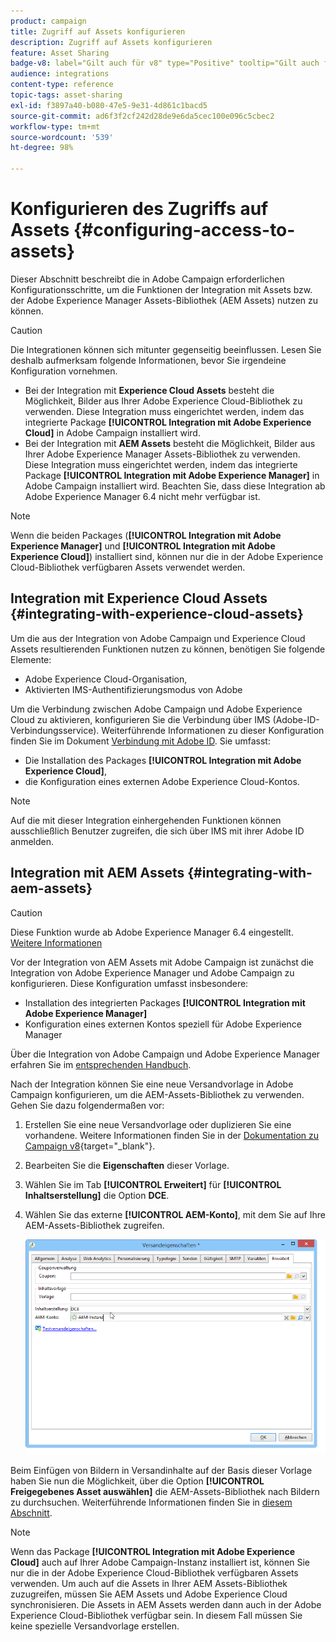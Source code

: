 ```yaml
---
product: campaign
title: Zugriff auf Assets konfigurieren
description: Zugriff auf Assets konfigurieren
feature: Asset Sharing
badge-v8: label="Gilt auch für v8" type="Positive" tooltip="Gilt auch für Campaign v8"
audience: integrations
content-type: reference
topic-tags: asset-sharing
exl-id: f3897a40-b080-47e5-9e31-4d861c1bacd5
source-git-commit: ad6f3f2cf242d28de9e6da5cec100e096c5cbec2
workflow-type: tm+mt
source-wordcount: '539'
ht-degree: 98%

---
```


# Konfigurieren des Zugriffs auf Assets {#configuring-access-to-assets}

Dieser Abschnitt beschreibt die in Adobe Campaign erforderlichen Konfigurationsschritte, um die Funktionen der Integration mit Assets bzw. der Adobe Experience Manager Assets-Bibliothek (AEM Assets) nutzen zu können.

>[!CAUTION]
>
>Die Integrationen können sich mitunter gegenseitig beeinflussen. Lesen Sie deshalb aufmerksam folgende Informationen, bevor Sie irgendeine Konfiguration vornehmen.

* Bei der Integration mit **Experience Cloud Assets** besteht die Möglichkeit, Bilder aus Ihrer Adobe Experience Cloud-Bibliothek zu verwenden. Diese Integration muss eingerichtet werden, indem das integrierte Package **[!UICONTROL Integration mit Adobe Experience Cloud]** in Adobe Campaign installiert wird.
* Bei der Integration mit **AEM Assets** besteht die Möglichkeit, Bilder aus Ihrer Adobe Experience Manager Assets-Bibliothek zu verwenden. Diese Integration muss eingerichtet werden, indem das integrierte Package **[!UICONTROL Integration mit Adobe Experience Manager]** in Adobe Campaign installiert wird. Beachten Sie, dass diese Integration ab Adobe Experience Manager 6.4 nicht mehr verfügbar ist.

>[!NOTE]
>
>Wenn die beiden Packages (**[!UICONTROL Integration mit Adobe Experience Manager]** und **[!UICONTROL Integration mit Adobe Experience Cloud]**) installiert sind, können nur die in der Adobe Experience Cloud-Bibliothek verfügbaren Assets verwendet werden.

## Integration mit Experience Cloud Assets {#integrating-with-experience-cloud-assets}

Um die aus der Integration von Adobe Campaign und Experience Cloud Assets resultierenden Funktionen nutzen zu können, benötigen Sie folgende Elemente:

* Adobe Experience Cloud-Organisation,
* Aktivierten IMS-Authentifizierungsmodus von Adobe

Um die Verbindung zwischen Adobe Campaign und Adobe Experience Cloud zu aktivieren, konfigurieren Sie die Verbindung über IMS (Adobe-ID-Verbindungsservice). Weiterführende Informationen zu dieser Konfiguration finden Sie im Dokument [Verbindung mit Adobe ID](../../integrations/using/about-adobe-id.md). Sie umfasst:

* Die Installation des Packages **[!UICONTROL Integration mit Adobe Experience Cloud]**,
* die Konfiguration eines externen Adobe Experience Cloud-Kontos.

>[!NOTE]
>
>Auf die mit dieser Integration einhergehenden Funktionen können ausschließlich Benutzer zugreifen, die sich über IMS mit ihrer Adobe ID anmelden.

## Integration mit AEM Assets {#integrating-with-aem-assets}


>[!CAUTION]
>
>Diese Funktion wurde ab Adobe Experience Manager 6.4 eingestellt. [Weitere Informationen](https://experienceleague.adobe.com/docs/experience-manager-64/release-notes/deprecated-removed-features.html?lang=de#removed-features)

Vor der Integration von AEM Assets mit Adobe Campaign ist zunächst die Integration von Adobe Experience Manager und Adobe Campaign zu konfigurieren. Diese Konfiguration umfasst insbesondere:

* Installation des integrierten Packages **[!UICONTROL Integration mit Adobe Experience Manager]**
* Konfiguration eines externen Kontos speziell für Adobe Experience Manager

Über die Integration von Adobe Campaign und Adobe Experience Manager erfahren Sie im [entsprechenden Handbuch](../../integrations/using/about-adobe-experience-manager.md).

Nach der Integration können Sie eine neue Versandvorlage in Adobe Campaign konfigurieren, um die AEM-Assets-Bibliothek zu verwenden. Gehen Sie dazu folgendermaßen vor:

1. Erstellen Sie eine neue Versandvorlage oder duplizieren Sie eine vorhandene. Weitere Informationen finden Sie in der [Dokumentation zu Campaign v8](https://experienceleague.adobe.com/docs/campaign/campaign-v8/send/create-templates.html?lang=de){target="_blank"}.
1. Bearbeiten Sie die **Eigenschaften** dieser Vorlage.
1. Wählen Sie im Tab **[!UICONTROL Erweitert]** für **[!UICONTROL Inhaltserstellung]** die Option **DCE**.
1. Wählen Sie das externe **[!UICONTROL AEM-Konto]**, mit dem Sie auf Ihre AEM-Assets-Bibliothek zugreifen.

   ![](assets/dam_aem_assets1.png)

Beim Einfügen von Bildern in Versandinhalte auf der Basis dieser Vorlage haben Sie nun die Möglichkeit, über die Option **[!UICONTROL Freigegebenes Asset auswählen]** die AEM-Assets-Bibliothek nach Bildern zu durchsuchen. Weiterführende Informationen finden Sie in [diesem Abschnitt](../../integrations/using/inserting-a-shared-asset.md).

>[!NOTE]
>
>Wenn das Package **[!UICONTROL Integration mit Adobe Experience Cloud]** auch auf Ihrer Adobe Campaign-Instanz installiert ist, können Sie nur die in der Adobe Experience Cloud-Bibliothek verfügbaren Assets verwenden. Um auch auf die Assets in Ihrer AEM Assets-Bibliothek zuzugreifen, müssen Sie AEM Assets und Adobe Experience Cloud synchronisieren. Die Assets in AEM Assets werden dann auch in der Adobe Experience Cloud-Bibliothek verfügbar sein. In diesem Fall müssen Sie keine spezielle Versandvorlage erstellen.
